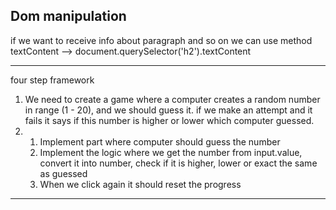 ## Dom manipulation

if we want to receive info about paragraph and so on we can use method textContent --> document.querySelector('h2').textContent

---

four step framework

1. We need to create a game where a computer creates a random number in range (1 - 20), and we should guess it. if we make an attempt and it fails it says if this number is higher or lower which computer guessed.
2. 1. Implement part where computer should guess the number
   2. Implement the logic where we get the number from input.value, convert it into number, check if it is higher, lower or exact the same as guessed
   3. When we click again it should reset the progress

---
